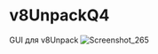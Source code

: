 # v8UnpackQ4
GUI для v8Unpack
![Screenshot_265](https://user-images.githubusercontent.com/1037036/129490190-92fd6c3e-a6d7-4dd3-ab85-ce587dd3fc8f.png)

